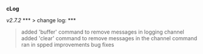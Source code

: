 **cLog**

*v2.7.2*
*** > change log: *** 
> added 'buffer' command to remove messages in logging channel
> added 'clear' command to remove messages in the channel command ran in
> spped improvements
> bug fixes

